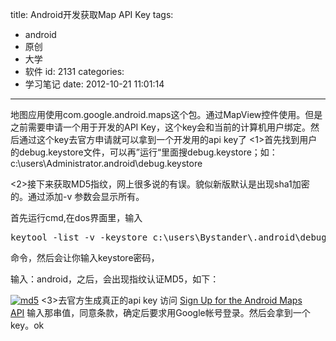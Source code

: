 title: Android开发获取Map API Key
tags:
  - android
  - 原创
  - 大学
  - 软件
id: 2131
categories:
  - 学习笔记
date: 2012-10-21 11:01:14
---

地图应用使用com.google.android.maps这个包。通过MapView控件使用。但是之前需要申请一个用于开发的API Key，这个key会和当前的计算机用户绑定。然后通过这个key去官方申请就可以拿到一个开发用的api key了
&lt;1&gt;首先找到用户的debug.keystore文件，可以再”运行“里面搜debug.keystore；如：c:\users\Administrator\.android\debug.keystore

&lt;2&gt;接下来获取MD5指纹，网上很多说的有误。貌似新版默认是出现sha1加密的。通过添加-v 参数会显示所有。

首先运行cmd,在dos界面里，输入
<pre class="lang:apache decode:true crayon-selected">keytool -list -v -keystore c:\users\Bystander\.android\debug.keystore</pre>
命令，然后会让你输入keystore密码，

输入：android，之后，会出现指纹认证MD5，如下：

[![](/images/81f1a9c78815b22e8b390275737d4d1c74212447.jpg "md5")](http://leaverimage.b0.upaiyun.com/28249_o.jpg)
&lt;3&gt;去官方生成真正的api key
访问 [Sign Up for the Android Maps API](https://developers.google.com/android/maps-api-signup?hl=zh-CN) 输入那串值，同意条款，确定后要求用Google帐号登录。然后会拿到一个key。ok